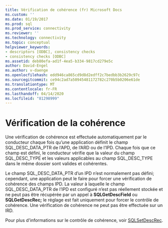 ```yaml
---
title: Vérification de cohérence (fr) Microsoft Docs
ms.custom: ''
ms.date: 01/19/2017
ms.prod: sql
ms.prod_service: connectivity
ms.reviewer: ''
ms.technology: connectivity
ms.topic: conceptual
helpviewer_keywords:
- descriptors [ODBC], consistency checks
- consistency checks [ODBC]
ms.assetid: deb80efa-ad1f-4ea5-b334-9817cd279e5c
author: David-Engel
ms.author: v-daenge
ms.openlocfilehash: edd946ca865cd9d8d2edff2c7bedbb3b2629c97c
ms.sourcegitcommit: ce94c2ad7a50945481172782c270b5b0206e61de
ms.translationtype: MT
ms.contentlocale: fr-FR
ms.lasthandoff: 04/14/2020
ms.locfileid: "81298999"
---
```

# <a name="consistency-check"></a>Vérification de la cohérence
Une vérification de cohérence est effectuée automatiquement par le conducteur chaque fois qu’une application définit le champ SQL_DESC_DATA_PTR de l’APD, de l’ARD ou de l’IPD. Chaque fois que ce champ est défini, le conducteur vérifie que la valeur du champ SQL_DESC_TYPE et les valeurs applicables au champ SQL_DESC_TYPE dans le même dossier sont valides et cohérentes.  
  
 Le champ SQL_DESC_DATA_PTR d’un IPD n’est normalement pas défini; cependant, une application peut le faire pour forcer une vérification de cohérence des champs IPD. La valeur à laquelle le champ SQL_DESC_DATA_PTR de l’IPD est configuré n’est pas réellement stockée et ne peut pas être récupérée par un appel à **SQLGetDescField** ou **SQLGetDescRec;** le réglage est fait uniquement pour forcer le contrôle de cohérence. Une vérification de cohérence ne peut pas être effectuée sur un IRD.  
  
 Pour plus d’informations sur le contrôle de cohérence, voir [SQLSetDescRec](../../../odbc/reference/syntax/sqlsetdescrec-function.md).
